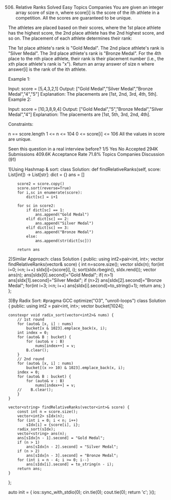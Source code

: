 506. Relative Ranks
Solved
Easy
Topics
Companies
You are given an integer array score of size n, where score[i] is the score of the ith athlete in a competition. All the scores are guaranteed to be unique.

The athletes are placed based on their scores, where the 1st place athlete has the highest score, the 2nd place athlete has the 2nd highest score, and so on. The placement of each athlete determines their rank:

The 1st place athlete's rank is "Gold Medal".
The 2nd place athlete's rank is "Silver Medal".
The 3rd place athlete's rank is "Bronze Medal".
For the 4th place to the nth place athlete, their rank is their placement number (i.e., the xth place athlete's rank is "x").
Return an array answer of size n where answer[i] is the rank of the ith athlete.

 

Example 1:

Input: score = [5,4,3,2,1]
Output: ["Gold Medal","Silver Medal","Bronze Medal","4","5"]
Explanation: The placements are [1st, 2nd, 3rd, 4th, 5th].
Example 2:

Input: score = [10,3,8,9,4]
Output: ["Gold Medal","5","Bronze Medal","Silver Medal","4"]
Explanation: The placements are [1st, 5th, 3rd, 2nd, 4th].

 

Constraints:

n == score.length
1 <= n <= 104
0 <= score[i] <= 106
All the values in score are unique.

Seen this question in a real interview before?
1/5
Yes
No
Accepted
294K
Submissions
409.6K
Acceptance Rate
71.8%
Topics
Companies
Discussion (91)

1)Using Hashmap & sort:
class Solution:
    def findRelativeRanks(self, score: List[int]) -> List[str]:
        dict = {}
        ans = []
    
        score2 = score.copy()
        score.sort(reverse=True)
        for i,sc in enumerate(score):
            dict[sc] = i+1

        for sc in score2:
            if dict[sc] == 1:
                ans.append("Gold Medal")
            elif dict[sc] == 2:
                ans.append("Silver Medal")
            elif dict[sc] == 3:
                ans.append("Bronze Medal")
            else:
                ans.append(str(dict[sc]))

        return ans

2)Similar Approach:
class Solution {
public:
    using int2=pair<int, int>;
    vector<string> findRelativeRanks(vector<int>& score) {
        int n=score.size();
        vector<int2> sIdx(n);
        for(int i=0; i<n; i++)
            sIdx[i]={score[i], i};
        sort(sIdx.rbegin(), sIdx.rend());
        vector<string> ans(n);
        ans[sIdx[0].second]="Gold Medal";
        if( n>1) ans[sIdx[1].second]="Silver Medal";
        if (n>2) ans[sIdx[2].second]="Bronze Medal";
        for(int i=3; i<n; i++)
            ans[sIdx[i].second]=to_string(i+1);
        return ans;
    }
};

3)By Radix Sort:
#pragma GCC optimize("O3", "unroll-loops")
class Solution {
public:
    using int2 = pair<int, int>;
    vector<int2> bucket[1024];

    constexpr void radix_sort(vector<int2>& nums) {
        // 1st round
        for (auto& [x, i] : nums)
            bucket[x & 1023].emplace_back(x, i);
        int index = 0;
        for (auto& B : bucket) {
            for (auto& v : B)
                nums[index++] = v;
            B.clear();
        }
        // 2nd round
        for (auto& [x, i] : nums)
            bucket[(x >> 10) & 1023].emplace_back(x, i);
        index = 0;
        for (auto& B : bucket) {
            for (auto& v : B)
                nums[index++] = v;
        //    B.clear();
        }
    }

    vector<string> findRelativeRanks(vector<int>& score) {
        const int n = score.size();
        vector<int2> sIdx(n);
        for (int i = 0; i < n; i++)
            sIdx[i] = {score[i], i};
        radix_sort(sIdx);
        vector<string> ans(n);
        ans[sIdx[n - 1].second] = "Gold Medal";
        if (n > 1)
            ans[sIdx[n - 2].second] = "Silver Medal";
        if (n > 2)
            ans[sIdx[n - 3].second] = "Bronze Medal";
        for (int i = n - 4; i >= 0; i--)
            ans[sIdx[i].second] = to_string(n - i);
        return ans;
    }
};

auto init = []() {
    ios::sync_with_stdio(0);
    cin.tie(0);
    cout.tie(0);
    return 'c';
}();